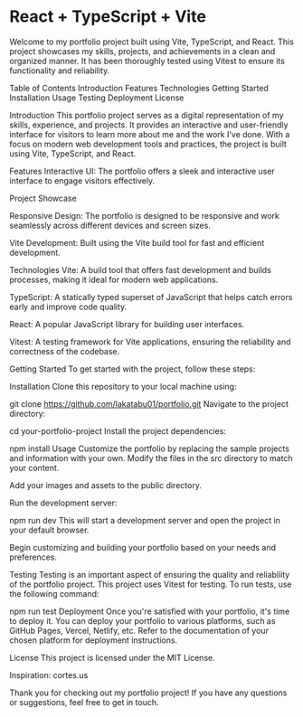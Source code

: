 # React + TypeScript + Vite

Welcome to my portfolio project built using Vite, TypeScript, and React. This project showcases my skills, projects, and achievements in a clean and organized manner. It has been thoroughly tested using Vitest to ensure its functionality and reliability.

Table of Contents
Introduction
Features
Technologies
Getting Started
Installation
Usage
Testing
Deployment
License

Introduction
This portfolio project serves as a digital representation of my skills, experience, and projects. It provides an interactive and user-friendly interface for visitors to learn more about me and the work I've done. With a focus on modern web development tools and practices, the project is built using Vite, TypeScript, and React.

Features
Interactive UI: The portfolio offers a sleek and interactive user interface to engage visitors effectively.

Project Showcase

Responsive Design: The portfolio is designed to be responsive and work seamlessly across different devices and screen sizes.

Vite Development: Built using the Vite build tool for fast and efficient development.

Technologies
Vite: A build tool that offers fast development and builds processes, making it ideal for modern web applications.

TypeScript: A statically typed superset of JavaScript that helps catch errors early and improve code quality.

React: A popular JavaScript library for building user interfaces.

Vitest: A testing framework for Vite applications, ensuring the reliability and correctness of the codebase.

Getting Started
To get started with the project, follow these steps:

Installation
Clone this repository to your local machine using:

git clone https://github.com/lakatabu01/portfolio.git
Navigate to the project directory:

cd your-portfolio-project
Install the project dependencies:

npm install
Usage
Customize the portfolio by replacing the sample projects and information with your own. Modify the files in the src directory to match your content.

Add your images and assets to the public directory.

Run the development server:

npm run dev
This will start a development server and open the project in your default browser.

Begin customizing and building your portfolio based on your needs and preferences.

Testing
Testing is an important aspect of ensuring the quality and reliability of the portfolio project. This project uses Vitest for testing. To run tests, use the following command:

npm run test
Deployment
Once you're satisfied with your portfolio, it's time to deploy it. You can deploy your portfolio to various platforms, such as GitHub Pages, Vercel, Netlify, etc. Refer to the documentation of your chosen platform for deployment instructions.

License
This project is licensed under the MIT License.

Inspiration: cortes.us

Thank you for checking out my portfolio project! If you have any questions or suggestions, feel free to get in touch.
